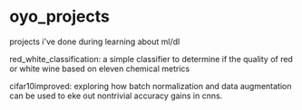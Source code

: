 # oyo_projects
projects i've done during learning about ml/dl 

red_white_classification: a simple classifier to determine if the quality of red or white wine based on eleven chemical metrics 

cifar10improved: exploring how batch normalization and data augmentation can be used to eke out nontrivial accuracy gains in cnns.
